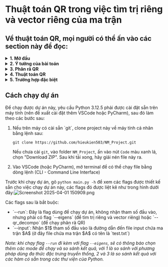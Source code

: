 <h1>Thuật toán QR trong việc tìm trị riêng và vector riêng của ma trận</h1>

## Về thuật toán QR, mọi người có thể ấn vào các section này để đọc:
<details>
  <summary><b>1. Mở đầu</b></summary>
  <h2>1. Mở đầu</h2>
<p>Trong lĩnh vực đại số tuyến tính và các ứng dụng của nó, việc tìm trị riêng (eigenvalue) và vector riêng (eigenvector) của ma trận đóng vai trò vô cùng quan trọng. Đây là những công cụ cơ bản để phân tích và xử lý nhiều vấn đề trong khoa học máy tính, vật lý, kinh tế và nhiều ngành khoa học khác. Các trị riêng và vector riêng không chỉ cung cấp thông tin về cấu trúc của ma trận mà còn giúp giải quyết các bài toán liên quan đến biến đổi ma trận, phân tích phổ, và nhiều ứng dụng thực tiễn như nén ảnh, nhận dạng mẫu, và phân tích dữ liệu.

Trong số nhiều phương pháp tìm trị riêng và vector riêng, thuật toán QR nổi bật nhờ tính hiệu quả và độ ổn định số học cao. Thuật toán này dựa trên việc phân rã QR của ma trận và được cải tiến qua nhiều phiên bản nhằm tối ưu tốc độ hội tụ cũng như khả năng xử lý ma trận lớn. Nhờ vậy, thuật toán QR trở thành một trong những công cụ mạnh mẽ nhất trong việc giải các bài toán trị riêng của ma trận.

Đề tài này tập trung nghiên cứu chi tiết thuật toán QR, từ cơ sở lý thuyết đến các bước triển khai thực tế. Bên cạnh đó, chúng ta cũng sẽ phân tích độ phức tạp, ưu điểm, nhược điểm của thuật toán, cũng như các cải tiến quan trọng giúp tăng cường hiệu quả trong thực hành. Việc nắm vững thuật toán QR không chỉ giúp hiểu sâu hơn về các phương pháp xử lý ma trận mà còn mở ra nhiều ứng dụng quan trọng trong các lĩnh vực kỹ thuật và khoa học tính toán.

</p>
</details>

<details>
  <summary><b>2. Ý tưởng của bài toán</b></summary>
  <h2>2. Ý tưởng của bài toán</h2>
<p>Gọi $A$ là ma trận thực, vuông cấp $n$ mà chúng ta muốn tìm trị riêng và vector riêng. Với cách truyền thống, chúng ta sẽ cần phải giải phương trình $det(A - \lambda I) = 0$ để tìm $\lambda$, rồi từ $\lambda$ để tìm ra vector riêng. Tuy nhiên khi ma trận $A$ ngày càng lớn ($n$ càng lớn), việc tính $det(A - \lambda I)$ sẽ rất khó khăn, không kể đến việc phải phương trình đa thức bậc cao (vốn không có công thức nghiệm tổng quát với đa thức có bậc lớn hơn $4$).

Do đó, chúng ta có thể thử phân rã A thành tích của hai ma trận $Q$ và $R$, với $Q$ là ma trận trực giao (là ma trận vuông thỏa mãn $Q^{-1}=Q^T$), có các vector cột là các vector trực chuẩn, và $R$ là ma trận tam giác trên (chúng ta có thể ràng buộc các phần tử trên đường chéo của ma trận $R$ là số dương nếu $A$ khả nghịch để đảm bảo tính duy nhất của phân rã QR). Sau khi phân rã $A$ thành hai ma trận $Q$ và $R$ như trên, chúng ta sẽ cập nhật $A = RQ$ và lặp lại các bước trên, cho đến khi $A$ hội tụ về dạng ma trận tam giác (tạm gọi là $A_{conv}$), và các phần tử nằm trên đường chéo của $A_{conv}$ chính là trị riêng của ma trận $A$ ban đầu. Với mỗi $1\le i \le n$, phần tử hàng $i$, cột $i$ của ma trận $A_{conv}$ có vector riêng là cột thứ $i$ của $Q$.

</p>
</details>

<details>
  <summary><b>3. Phân rã QR</b></summary>
  <h2>3. Phân rã QR</h2>
<p>Phân rã QR là một phần quan trọng, giúp chúng ta xây dựng chuỗi ma trận $A$ của thuật toán QR. Ý tưởng của phương pháp là ta sẽ phân rã từng cột của ma trận $A$ thành tổ hợp tuyến tính của các vector cột trực chuẩn của $Q$. Có $3$ phương pháp được sử dụng:
  <ul>
    <li>Gram-Schmidt Process</li>
    <li>Householder Reflections</li>
    <li>Givens Rotations</li>
  </ul>

Phân rã QR có các tính chất sau:
<ul>
  <li>Nếu $rank(A)=n$, khi đó phân rã QR là duy nhất, ngược lại sẽ có nhiều đáp án thỏa mãn cho cặp ma trận ($Q, R$)</li>
  <li>Nếu $A$ không phải ma trận vuông (ma trận kích thước $m x n,~m\ge n$), ta vẫn định nghĩa phân rã QR, khi đó ma trận $Q$ là ma trận trực giao cấp $m$ và ma trận tam giác trên $R$ có kích thước $m x n$</li>
  <li>Nếu $A$ là ma trận vuông cấp $n$, các phần tử của $A$ là các số phức, thì khi đó ma trận $Q$ ở đây là ma trận <em>unitary</em> (là ma trận phức có chuyển vị liên hợp - conjugate transpose bằng với nghịch đảo của nó)</li>
</ul>

Trong phạm vi của đề tài, chúng ta sẽ chỉ giới hạn ma trận $A$ là ma trận thực, vuông cấp $n\ge 2$
</p>
<h3>3.1. Quy trình Gram-Schmidt</h3>
<p>Quy trình Gram-Schmidt là quy trình dùng để xây dựng một tập hợp gồm $k$ vector ($k\ge 2$) đôi một vuông góc với nhau.

Ta định nghĩa tích vô hướng của $2$ vector $u$ và $v$ như sau: $\langle u,v\rangle=u^Tv$, phép chiếu vuông góc của vector $a$ lên vector $u$, kí hiệu $proj_{u} a$ được tính bằng công thức:

```math
proj_{u} a = \dfrac{\langle u,a\rangle}{\langle u,u\rangle}u
```
Khi đó, với $k$ vector (khác vector $0$) độc lập tuyến tính $v_1,v_2,v_3,\cdots,v_k$, quy trình Gram-Schmidt tạo ra một bộ $k$ vector $u_1,u_2,u_3,\cdots,u_k$ như sau:
```math
u_1 = v_1,~e_1 = \dfrac{u_1}{\left|\left|u_1\right|\right|}
```
```math
u_2 = v_2 - proj_{u_1} v_2,~e_2 = \dfrac{u_2}{\left|\left|u_2\right|\right|}
```
```math
u_3 = v_3 - proj_{u_1} v_3 - proj_{u_2} v_3,~e_3 = \dfrac{u_3}{\left|\left|u_3\right|\right|}
```
```math
\vdots
```
```math
u_k = v_k - \sum_{i=1}^{k-1} proj_{u_i} v_k,~e_k = \dfrac{u_k}{\left|\left|u_k\right|\right|}
```
Áp dụng quy trình Gram-Schmidt cho ma trận $A$, với chú ý rằng nếu $rank(A) = k < n$, khi đó chỉ $k$ cột đầu tiên của $Q$ là $k$ vector trực chuẩn cơ sở của không gian con sinh bởi các cột của ma trận $A$.
Ta thu được $Q=\left[e_1\quad e_2 \quad\cdots\quad e_n\right]$ và
```math
R=\begin{bmatrix}
  \langle e_1,a_1\rangle&\langle e_1,a_2\rangle&\langle e_1,a_3\rangle&\cdots&\langle e_1,a_n\rangle\\
  0&\langle e_2,a_2\rangle&\langle e_2,a_3\rangle&\cdots&\langle e_2,a_n\rangle\\
  0&0&\langle e_2,a_3\rangle&\cdots&\langle e_2,a_n\rangle\\
  \vdots&\vdots&\vdots&\ddots&\vdots\\
  0&0&0&\cdots&\langle e_n,a_n\rangle
\end{bmatrix}
```
Tuy nhiên, cách này có một nhược điểm là không ổn định về mặt số học để tính toán. Lí do là ma trận $A$ của chúng ta là ma trận thực, và các vector $u_k$ sinh ra đều có một sai số nào đó do làm tròn số, và sai số này được sử dụng cho bước tính $u_{k+1}$.

Do đó, chúng ta cần cải tiến phương pháp này, và gọi nó là phương pháp Modified Gram-Schmidt.
</p>
<h3>3.2. Modified Gram-Schmidt Process</h3>
<p>Phương pháp này ra đời với mục đích: Tại bước thứ $k + 1$, loại bỏ các sai số của $u_i,~1\le i \le k$ ra khỏi việc tính $u_{k+1}$, $u_{k+2}$,.... Muốn làm được việc này, tại bước thứ $k + 1$, ta chỉ cần loại bỏ $proj_{u_i} a_k,~1\le i \le k$ ra khỏi công thức tính $u_{k+1}$ là xong.

Công thức mới sẽ là:
```math
q_i = \dfrac{a_i}{\left|\left|a_i\right|\right|},~a_j = a_j - proj_{q_j} a_i,~1 \le j \le n,~j + 1 \le i \le n
```
Khi đó $Q=\left[q_1\quad q_2\quad\cdots\quad q_n\right]$
</p>
<h3>3.3. Householder Reflections</h3>
<p>Phép đối xứng Householder (hay phép biến đổi Householder) là phép biến đổi vector, trong đó ta cần biến đổi đối xứng vector $a$ cho trước thành vector $a'$ có giá trùng với giá của vector $e$ nào đó mà bảo toàn được độ lớn của vector $a$. Ở đây, ta chọn $e_1 = [1\quad 0\quad 0\quad\cdots\quad 0]$

Để tìm vector $a'$, ta cần tìm được vector $u$ sao cho phép đối xứng qua vector $u$ biến $a$ thành $a'$, như hình:
![1_JgR_uSU3-8dGNV-3nBnOPg.png](<https://media-hosting.imagekit.io/def17bc41fae4ff0/1_JgR_uSU3-8dGNV-3nBnOPg.png?Expires=1838060607&Key-Pair-Id=K2ZIVPTIP2VGHC&Signature=LVzQmikekmM-UtK~~7bBBm47YoICQ-30lBJnu2EiVUTF61yQHJPy1cgN2MomkNLVBWvJSJ107eJf3lgo3dK5tIjMo0cVLjiHEvNe2IJ183UgmZlsGTMb~OKLDCo4GLr8xwe~9MUK9cL9Pd3qkBgL-uwU1lPThr2PQFILzGEU11vXYKJSeRjz0N32oIXQPmeBUga-7RIeJoPecdpAfuSSDrSUkhbnavAVwwVahwsz3xEwNcegynWUinJPZJ4l-DxLxwPHMpLmIA3tzDVrTS4fc5uo0-aadl2PsWdhNDTsLeT7elNubdwWyNckMWrObloiYXSB1W2yPiFwli9vNAAd-g__>)

Bằng phép biến đổi đơn giản, ta thu được các công thức sau cho cột đầu tiên của ma trận $A$:
```math
u = x + sign(a_{1})\left|\left|a_1\right|\right|e_1
```
```math
v = \dfrac{u}{\left|\left|u\right|\right|}
```
Ma trận Householder được xác định bởi công thức:
```math
H=I-2vv^T
```
Khi đó, ta có $A_1 = HA, Q = QH^T$.

Tuy nhiên, đó chỉ mới là cột đầu tiên của ma trận $A$, để phân rã các cột còn lại, ta thực hiện theo nguyên tắc: Tại bước thứ $k + 1,1\le k \le n - 2$, ta thực hiện phân rã cột thứ $k + 1$ của ma trận $A'_k$, với $A'_k$ là ma trận con thu được bằng cách loại bỏ đi hàng thứ $k$ và cột thứ $k$ của ma trận $A_k$. Khi đó, ma trận Householder của chúng ta cần phải được điều chỉnh lại sau mỗi bước (để thỏa điều kiện nhân ma trận, bằng cách mở rộng ma trận $H_k$ thành:
```math
H_k = \begin{bmatrix}
  I_{k - 1} & 0_{k - 1} \\
  0_{k - 1} & H_k
\end{bmatrix}
```
</p>
<h3>3.4. Givens Rotations</h3>
<p>Khác với phép biến đổi Householder, phép biến đổi Givens thực hiện biến đổi vector cột của ma trận $A$ bằng phép quay một góc $\theta$ nào đó.

Trong không gian 2 chiều ($\mathbb{R}_2$), ta định nghĩa ma trận quay Givens $G_2$ như sau:
```math
G_2=\begin{bmatrix}
  \cos{\theta} & -\sin{\theta} \\
  \sin{\theta} & \sin{\theta}
\end{bmatrix}
```
Với $\theta$ là góc giữa vector cần quay và trục $Ox$, có giá trị trong đoạn $[0,2\pi]$.

Với không gian $n\ge 3$ chiều, ta định nghĩa ma trận quay Givens $G(i, j, \theta)$ như sau:
```math
G(i, j, \theta)=\begin{bmatrix}
  1 & \cdots & 0 & \cdots & 0 & \cdots & 0 \\
  \vdots & \ddots & \vdots &  & \vdots &  & \vdots \\
  0 & \cdots & c & \cdots & -s & \cdots & 0 \\
  \vdots & & \vdots & \ddots & \vdots &  & \vdots \\
  0 & \cdots & s & \cdots & c & \cdots & 0 \\
  \vdots & & \vdots & & \vdots & \ddots & \vdots \\
  0 & \cdots & 0 & \cdots & 0 & \cdots & 1 \\
\end{bmatrix}
```
Với $c = \cos{\theta},s=\sin{\theta}$ ở các hàng và cột thứ $i$ và $j$. Với $i>j$, phần tử khác $0$ của ma trận $G(i,j,\theta$) được xác định như sau:
<ul>
  <li>$g_{kk}=1$, với $k\neq i,j$</li>
  <li>$g_{kk}=c$, với $k=i,j$</li>
  <li>$g_{ji}=-g_{ij}=-s$</li>
</ul>


Ta cũng có nhận xét: Khi thực hiện phép nhân ma trận $G(i,j,\theta)A$, chỉ hàng $i$ và $j$ của $A$ bị ảnh hưởng, do đó bài toán của trở thành: tìm $c$ và $s$ để:
```math
\begin{bmatrix}
c & -s \\
s & c
\end{bmatrix}\begin{bmatrix}
a \\
b \\
\end{bmatrix}=\begin{bmatrix}
r \\
0 \\
\end{bmatrix}
```
Trong đó $r=\sqrt{a^2+b^2}$, $a$ và $b$ là hai phần tử thuộc cùng một cột của hàng $i$ và $j$ của ma trận $A$. Rõ ràng, một bộ số $(c, s)$ thỏa mãn là $\left(\dfrac{a}{r}, \dfrac{b}{r}\right)$, tuy nhiên việc tính $r$ có thể gây ra tình trạng bị tràn số. Hiện nay nhiều ngôn ngữ lập trình sử dụng hàm `hypot`, một phương pháp tính $r$ mà không sử dụng hàm căn bậc $2$ (về hàm `hypot`, mọi người có thể tham khảo link sau: [hypot implementation](https://calhoun.nps.edu/server/api/core/bitstreams/a0926429-924e-42e7-bcd6-d077e88595c4/content?utm_source=chatgpt.com)). Trong source code, tác giả sử dụng hàm `arctan2` có trong thư viện `numpy` để tính góc $\theta$ và các giá trị $c, s$ tương ứng.
</p>
</details>

<details>
  <summary><b>4. Thuật toán QR</b></summary>
  <h2>4. Thuật toán QR</h2>
<p>Trước khi bước vào phần này, chúng ta định nghĩa chuẩn $k\le 1$ của ma trận $A$, kí hiệu $\left|\left|A\right|\right|_k$ như sau:
  
```math
\left|\left|A\right|\right|_k = \sqrt[k]{\sum_{i,j} \left|a_{ij}\right|^k}
```
Khi $k\to\infty$, $\left|\left|A\right|\right|_k$ trở thành 
```math
\left|\left|A\right|\right|_{\infty}=\max\limits_{i}\sum_{j} \left|a_{ij}\right|
```
Khi đó, ta nói ma trận $A$ "hội tụ" đến ma trận $A'$ khi và chỉ khi $\left|\left|A-A'\right|\right|\to 0$ (chuẩn thường được sử dụng là chuẩn $1$ hoặc chuẩn vô cùng, trong source code, tác giả chọn chuẩn $1$, có thể điều chỉnh thông qua biến `norm_ord` trong file `global_constant.py`, muốn chọn chuẩn vô cùng thì điều chỉnh `norm_ord=np.inf`).
Định nghĩa xong điều kiện hội tụ của ma trận, ta có thể xây dựng thuật toán QR như sau:
<ol>
  <li>Khởi tạo $Q_{eigen}=I_{n}$</li>
  <li>Phân rã $A_k$ (sử dụng các phương pháp phân rã ở trên)</li>
  <li>Cập nhật $A_k$: $A_{k+1}=R_kQ_k$ và cập nhật ma trận $Q_{eigen}=Q_{eigen}Q_k$</li>
  <li>Lặp cho đến khi số bước $k$ đạt giới hạn là `max_iter` hoặc khi  $\left|\left|A-A'\right|\right| < tolerance$</li>
</ol>


Khi đó, các giá trị trên đường chéo của $A_k$ hội tụ đến các trị riêng của vector $A$, còn ma trận $Q_{eigen}$ sẽ hội tụ đến ma trận $Q$ với các vector cột chính là các vector riêng của ma trận $A$.
</p>
</details>

<details>
  <summary><b>5. Trường hợp đặc biệt</b></summary>
  <h2>5. Trường hợp đặc biệt</h2>
  <h3>5.1. $A$ là ma trận $0_n$</h3>
  
  <p>Với trường hợp này, phân tích $QR$ của $A$ không phải là duy nhất, tuy nhiên ta có thể chọn một ma trận trực giao $Q$ thỏa mãn là $Q=I_n$, khi đó $R=0_n$</p>
  <h3>5.2 $A$ là ma trận đơn vị ($A=I_n$)</h3>
  <p>Với trường hợp này, ta có thể chọn một ma trận trực giao $Q$ thỏa mãn là $Q=I_n$, khi đó $R=I_n$ thỏa mãn ma trận tam giác trên</p>
  <h3>5.3 $A$ là ma trận trực giao</h3>
  <p>Vì $A$ đã là ma trận trực giao, ta có thể dễ dàng chọn được cặp ma trận ($Q, R$) thỏa mãn là ($A, I_n$)</p>
  <h3>5.4 $A$ là ma trận tam giác trên</h3>
  <p>Trái ngược với trường hợp $A$ là ma trận trực giao, trường hợp này ta dễ dàng chọn được cặp ma trận ($Q, R$) thỏa mãn là ($I_n, A$)</p>
  <h3>5.5 $A$ là ma trận đường chéo</h3>
  <p>Trong trường hợp này, $Q=I_n$ và $R=A$ (đây chính là một trường hợp đặc biệt của trường hợp $A$ là ma trận tam giác trên), tuy nhiên, cần phải chú ý dấu của các phần tử trên đường chéo của $A$ để thỏa mãn tính duy nhất của phân rã QR, bằng cách điều chỉnh dấu của các phần tử trên đường chéo của $R$ thành số dương và điều chỉnh dấu của $Q$ tương ứng sao cho $A=QR$ vẫn thỏa mãn</p>
</details>

## Cách chạy dự án
<p>Để chạy được dự án này, yêu cầu Python 3.12.5 phải được cài đặt sẵn trên máy tính (nên đề xuất cài đặt thêm VSCode hoặc PyCharm), sau đó làm theo các bước sau:
<ol>
  <li>Nếu trên máy có cài sẵn `git`, clone project này về máy tính cá nhân bằng lệnh sau:
    
  ```
  git clone https://github.com/hieukien503/NM_Project.git
  ```
  Nếu chưa cài `git`, vào folder `NM_Project`, ấn vào nút `Code` màu xanh lá, chọn "Download ZIP". Sau khi tải xong, hãy giải nén file này ra.
  </li>
  <li>Vào VSCode (hoặc PyCharm), mở terminal để có thể chạy file bằng dòng lệnh (CLI - Command Line Interface)</li>
</ol>

Trước khi chạy dự án, gõ `python main.py -h` để xem các flags được thiết kế sẵn cho việc chạy dự án này, các flags đó được liệt kê như trong hình dưới đây:![Screenshot 2025-04-01 150909.png](<https://media-hosting.imagekit.io/9cb7bff5bf604ea1/Screenshot%202025-04-01%20150909.png?Expires=1838103041&Key-Pair-Id=K2ZIVPTIP2VGHC&Signature=MYoch08jiUybBagSsIUoJDYpsFM95XTQ4~GYPgS9NfgRKwIxbSC8m4e9bKOMss2x4zuM5~m6PIkXIiJ8F0rH0YHjfO4nJVs8jZ-EO97pKWByrxxJlqmW8rLavoPfLoOoBK4eQvpU1cUI8yaysGT1GvygTIGDk0Z4EMLWvZyoBLmG1Q4lOq~lYqEFzDEXaPkFMH43yGaZPl4QTvjPlZDd0rG4bb35utU~csEVxS~ca3kXYKDWSw~Yi8lyPMF81sffY1mkWaf674GboodSdr7x8ZEpU-uPdpDH0Pms4IpntzvOzhmopgW-kDFeidYtbJJSzVZmVH4hqJqTHzOTy2YBXg__>)

Các flags sau là bắt buộc:
<ul>
  <li>
    `--run`: Đây là flag dùng để chạy dự án, không nhận tham số đầu vào, nhưng phải có flag `--eigens` (để tìm trị riêng và vector riêng) hoặc `--qr_decompo` (để chạy phân rã QR)</li>
  <li>`--input`: Nhận $1$ tham số đầu vào là đường dẫn đến file input chứa ma trận $A$ (ở đây file chứa ma trận $A$ có tên là `test.txt`)</li>
</ul>

<em>Note: khi chạy flag `--run` đi kèm với flag `--eigens`, sẽ có thông báo chọn thêm các mode để chạy và so sánh kết quả, với 1 là so sánh với phương pháp dùng đa thức đặc trưng truyền thống, 2 và 3 là so sánh kết quả với các hàm có sẵn trong các thư viện của Python.</em>
</p>

